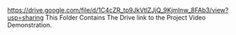 https://drive.google.com/file/d/1C4cZR_tp9JkVtlZJjQ_9KjmInw_8FAb3/view?usp=sharing
This Folder Contains The Drive link to the Project Video Demonstration.
